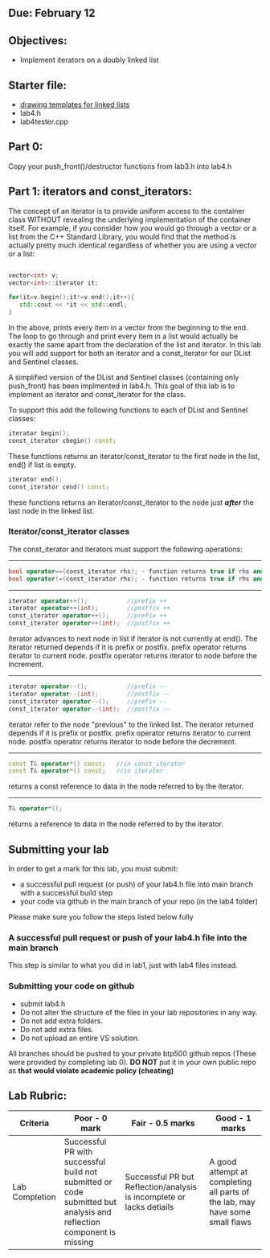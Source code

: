 ## Due: February 12

## Objectives:

* Implement iterators on a doubly linked list

## Starter file:

* [drawing templates for linked lists](../blanklldiagrams.pdf)
* lab4.h
* lab4tester.cpp

## Part 0:

Copy your push_front()/destructor functions from lab3.h into lab4.h

## Part 1: iterators and const_iterators:

The concept of an iterator is to provide uniform access to the container class WITHOUT revealing the underlying implementation of the container itself.  For example, if you consider how you would go through a vector or a list from the C++ Standard Library, you would find that the method is actually pretty much identical regardless of whether you are using a vector or a list:

```c++

vector<int> v;
vector<int>::iterator it;

for(it=v.begin();it!=v.end();it++){
   std::cout << *it << std::endl;
}
```

In the above, prints every item in a vector from the beginning to the end.  The loop to go through and print every item in a list would actually be exactly the same apart from the declaration of the list and iterator.   In this lab you will add support for both an iterator and a const_iterator for our DList and Sentinel classes.

A simplified version of the DList and Sentinel classes (containing only push_front) has been implmented in lab4.h.  This goal of this lab is to implement an iterator and const_iterator for the class.

To support this add the following functions to each of DList and Sentinel classes:

```c++
iterator begin();
const_iterator cbegin() const;
```
These functions returns an iterator/const_iterator to the first node in the list, end() if list is empty.

```c++
iterator end();
const_iterator cend() const;
```
these functions returns an iterator/const_iterator to the node just ***after*** the last node in the linked list.

### Iterator/const_iterator classes

The const_iterator and iterators must support the following operations:
***
```c++
bool operator==(const_iterator rhs); - function returns true if rhs and current object refer to the same node
bool operator!=(const_iterator rhs); - function returns true if rhs and current object does not refer to the same node
```

***
```c++
iterator operator++();           //prefix ++
iterator operator++(int);        //postfix ++
const_iterator operator++();     //prefix ++
const_iterator operator++(int);  //postfix ++
```
iterator advances to next node in list if iterator is not currently at end().  The iterator returned depends if it is prefix or postfix.  prefix operator returns iterator to current node.  postfix operator returns iterator to node before the increment.  

***
```c++
iterator operator--();           //prefix --
iterator operator--(int);        //postfix --
const_iterator operator--();     //prefix --
const_iterator operator--(int);  //postfix --

```
iterator refer to the node "previous" to the linked list.  The iterator returned depends if it is prefix or postfix.  prefix operator returns iterator to current node.  postfix operator returns iterator to node before the decrement.

***
```c++
const T& operator*() const;   //in const_iterator
const T& operator*() const;   //in iterator
```
returns a const reference to data in the node referred to by the iterator.


***
```c++
T& operator*();  
```
returns a reference to data in the node referred to by the iterator.

## Submitting your lab

In order to get a mark for this lab, you must submit:
* a successful pull request (or push) of your lab4.h file into main branch with a successful build step
* your code via github in the main branch of your repo (in the lab4 folder)


Please make sure you follow the steps listed below fully

### A successful pull request or push of your lab4.h file into the main branch

This step is similar to what you did in lab1, just with lab4 files instead.


### Submitting your code on github

* submit lab4.h
* Do not alter the structure of the files in your lab repositories in any way.
* Do not add extra folders.
* Do not add extra files.  
* Do not upload an entire VS solution.

  
All branches should be pushed to your private btp500 github repos (These were provided by completing lab 0).  **DO NOT** put it in your own public repo as  **that would violate academic policy (cheating)**

## Lab Rubric:

| Criteria | Poor - 0 mark | Fair - 0.5 marks | Good - 1 marks| 
|---|---|---|---|
| Lab Completion | Successful PR with successful build not submitted or code submitted but analysis and reflection component is missing | Successful PR but Reflection/analysis is incomplete or lacks detiails | A good attempt at completing all parts of the lab, may have some small flaws | 
